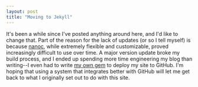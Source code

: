 ```yaml
---
layout: post
title: "Moving to Jekyll"
---
```


It's been a while since I've posted anything around here, and I'd like to change that. Part of the reason for the lack of updates (or so I tell myself) is because [nanoc](http://nanoc.stoneship.org/), while extremely flexible and customizable, proved increasingly difficult to use over time. A major version update broke my build process, and I ended up spending more time engineering my blog than writing--I even had to write [my own gem](http://rubygems.org/gems/nanoc-git) to deploy my site to GitHub. I'm hoping that using a system that integrates better with GitHub will let me get back to what I originally set out to do with this site.
